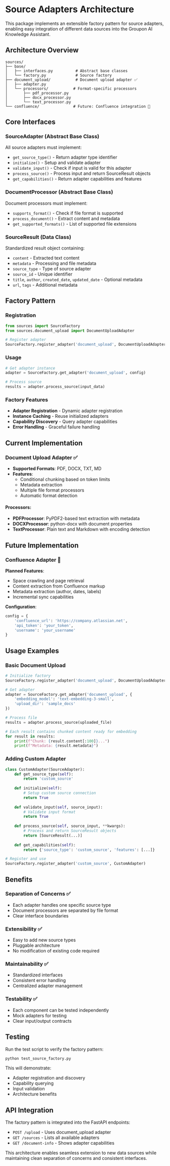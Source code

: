 # Source Adapters Architecture

This package implements an extensible factory pattern for source adapters, enabling easy integration of different data sources into the Groupon AI Knowledge Assistant.

## Architecture Overview

```
sources/
├── base/
│   ├── interfaces.py          # Abstract base classes
│   └── factory.py             # Source factory
├── document_upload/           # Document upload adapter ✅
│   ├── adapter.py            
│   └── processors/           # Format-specific processors
│       ├── pdf_processor.py
│       ├── docx_processor.py
│       └── text_processor.py
└── confluence/               # Future: Confluence integration 🚧
```

## Core Interfaces

### SourceAdapter (Abstract Base Class)
All source adapters must implement:
- `get_source_type()` - Return adapter type identifier
- `initialize()` - Setup and validate adapter
- `validate_input()` - Check if input is valid for this adapter
- `process_source()` - Process input and return SourceResult objects
- `get_capabilities()` - Return adapter capabilities and features

### DocumentProcessor (Abstract Base Class)
Document processors must implement:
- `supports_format()` - Check if file format is supported
- `process_document()` - Extract content and metadata
- `get_supported_formats()` - List of supported file extensions

### SourceResult (Data Class)
Standardized result object containing:
- `content` - Extracted text content
- `metadata` - Processing and file metadata
- `source_type` - Type of source adapter
- `source_id` - Unique identifier
- `title`, `author`, `created_date`, `updated_date` - Optional metadata
- `url`, `tags` - Additional metadata

## Factory Pattern

### Registration
```python
from sources import SourceFactory
from sources.document_upload import DocumentUploadAdapter

# Register adapter
SourceFactory.register_adapter('document_upload', DocumentUploadAdapter)
```

### Usage
```python
# Get adapter instance
adapter = SourceFactory.get_adapter('document_upload', config)

# Process source
results = adapter.process_source(input_data)
```

### Factory Features
- **Adapter Registration** - Dynamic adapter registration
- **Instance Caching** - Reuse initialized adapters
- **Capability Discovery** - Query adapter capabilities
- **Error Handling** - Graceful failure handling

## Current Implementation

### Document Upload Adapter ✅
- **Supported Formats**: PDF, DOCX, TXT, MD
- **Features**: 
  - Conditional chunking based on token limits
  - Metadata extraction
  - Multiple file format processors
  - Automatic format detection

#### Processors:
- **PDFProcessor**: PyPDF2-based text extraction with metadata
- **DOCXProcessor**: python-docx with document properties
- **TextProcessor**: Plain text and Markdown with encoding detection

## Future Implementation

### Confluence Adapter 🚧
**Planned Features**:
- Space crawling and page retrieval
- Content extraction from Confluence markup
- Metadata extraction (author, dates, labels)
- Incremental sync capabilities

**Configuration**:
```python
config = {
    'confluence_url': 'https://company.atlassian.net',
    'api_token': 'your_token',
    'username': 'your_username'
}
```



## Usage Examples

### Basic Document Upload
```python
# Initialize factory
SourceFactory.register_adapter('document_upload', DocumentUploadAdapter)

# Get adapter
adapter = SourceFactory.get_adapter('document_upload', {
    'embedding_model': 'text-embedding-3-small',
    'upload_dir': 'sample_docs'
})

# Process file
results = adapter.process_source(uploaded_file)

# Each result contains chunked content ready for embedding
for result in results:
    print(f"Chunk: {result.content[:100]}...")
    print(f"Metadata: {result.metadata}")
```

### Adding Custom Adapter
```python
class CustomAdapter(SourceAdapter):
    def get_source_type(self):
        return 'custom_source'
    
    def initialize(self):
        # Setup custom source connection
        return True
    
    def validate_input(self, source_input):
        # Validate input format
        return True
    
    def process_source(self, source_input, **kwargs):
        # Process and return SourceResult objects
        return [SourceResult(...)]
    
    def get_capabilities(self):
        return {'source_type': 'custom_source', 'features': [...]}

# Register and use
SourceFactory.register_adapter('custom_source', CustomAdapter)
```

## Benefits

### Separation of Concerns ✅
- Each adapter handles one specific source type
- Document processors are separated by file format
- Clear interface boundaries

### Extensibility ✅
- Easy to add new source types
- Pluggable architecture
- No modification of existing code required

### Maintainability ✅
- Standardized interfaces
- Consistent error handling
- Centralized adapter management

### Testability ✅
- Each component can be tested independently
- Mock adapters for testing
- Clear input/output contracts

## Testing

Run the test script to verify the factory pattern:
```bash
python test_source_factory.py
```

This will demonstrate:
- Adapter registration and discovery
- Capability querying
- Input validation
- Architecture benefits

## API Integration

The factory pattern is integrated into the FastAPI endpoints:

- `POST /upload` - Uses document_upload adapter
- `GET /sources` - Lists all available adapters
- `GET /document-info` - Shows adapter capabilities

This architecture enables seamless extension to new data sources while maintaining clean separation of concerns and consistent interfaces. 